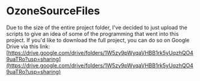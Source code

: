# OzoneSourceFiles
Due to the size of the entire project folder, I've decided to just upload the scripts to give an idea of some of the programming that went into this project. If you'd like to download the full project, you can do so on Google Drive via this link: [https://drive.google.com/drive/folders/1W5zy9pWyqaVHBB1rk5yUqzhQO49uaTRo?usp=sharing](https://drive.google.com/drive/folders/1W5zy9pWyqaVHBB1rk5yUqzhQO49uaTRo?usp=sharing)

